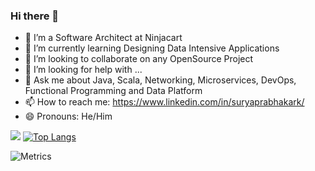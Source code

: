 ### Hi there 👋
- 🔭 I’m a Software Architect at Ninjacart
- 🌱 I’m currently learning Designing Data Intensive Applications
- 👯 I’m looking to collaborate on any OpenSource Project
- 🤔 I’m looking for help with ...
- 💬 Ask me about Java, Scala, Networking, Microservices, DevOps, Functional Programming and Data Platform  
- 📫 How to reach me: https://www.linkedin.com/in/suryaprabhakark/
- 😄 Pronouns: He/Him

[![ ](https://github-readme-stats.vercel.app/api?username=suryaprabhakark&show_icons=true&theme=vue)](https://github.com/anuraghazra/github-readme-stats)  [![Top Langs](https://github-readme-stats.vercel.app/api/top-langs/?username=suryaprabhakark&show_icons=true&theme=vue)](https://github.com/anuraghazra/github-readme-stats)


![Metrics](https://metrics.lecoq.io/suryaprabhakark?template=classic&lines=1&languages=1&notable=1&base=header%2C%20activity%2C%20community%2C%20repositories%2C%20metadata&base.indepth=false&base.hireable=false&base.skip=false&languages=true&languages.limit=8&languages.threshold=0%25&languages.other=false&languages.colors=github&languages.sections=most-used&languages.indepth=false&languages.analysis.timeout=15&languages.categories=markup%2C%20programming&languages.recent.categories=markup%2C%20programming&languages.recent.load=300&languages.recent.days=14&lines=false&lines.sections=base&lines.repositories.limit=4&lines.history.limit=1&notable=false&notable.from=organization&notable.repositories=false&notable.indepth=false&notable.types=commit&notable.self=false)
